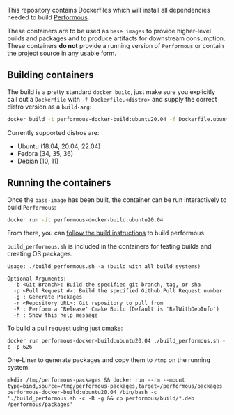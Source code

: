 This repository contains Dockerfiles which will install all dependencies needed to build [Performous](https://github.com/performous/performous/wiki/Building-and-installing-from-source).  

These containers are to be used as `base images` to provide higher-level builds and packages and to produce artifacts for downstream consumption. These containers **do not** provide a running version of `Performous` or contain the project source in any usable form.  

## Building containers
The build is a pretty standard `docker build`, just make sure you explicitly call out a `Dockerfile` with `-f Dockerfile.<distro>` and supply the correct distro version as a `build-arg`:  
```sh
docker build -t performous-docker-build:ubuntu20.04 -f Dockerfile.ubuntu --build-arg OS_VERSION=20.04 .
```

Currently supported distros are:
- Ubuntu (18.04, 20.04, 22.04)
- Fedora (34, 35, 36)
- Debian (10, 11)

## Running the containers
Once the `base-image` has been built, the container can be run interactively to build `Performous`:  
```sh
docker run -it performous-docker-build:ubuntu20.04
```  

From there, you can [follow the build instructions](https://github.com/performous/performous/wiki/Building-and-installing-from-source#downloading-and-installing-the-sources) to build performous.  


`build_performous.sh` is included in the containers for testing builds and creating OS packages.
```
Usage: ./build_performous.sh -a (build with all build systems)

Optional Arguments:
  -b <Git Branch>: Build the specified git branch, tag, or sha
  -p <Pull Request #>: Build the specified Github Pull Request number
  -g : Generate Packages
  -r <Repository URL>: Git repository to pull from
  -R : Perform a 'Release' Cmake Build (Default is 'RelWithDebInfo')
  -h : Show this help message
```

To build a pull request using just cmake:
```
docker run performous-docker-build:ubuntu20.04 ./build_performous.sh -c -p 626
```

One-Liner to generate packages and copy them to `/tmp` on the running system:
```
mkdir /tmp/performous-packages && docker run --rm --mount type=bind,source=/tmp/performous-packages,target=/performous/packages performous-docker-build:ubuntu20.04 /bin/bash -c './build_performous.sh -c -R -g && cp performous/build/*.deb /performous/packages'
```
